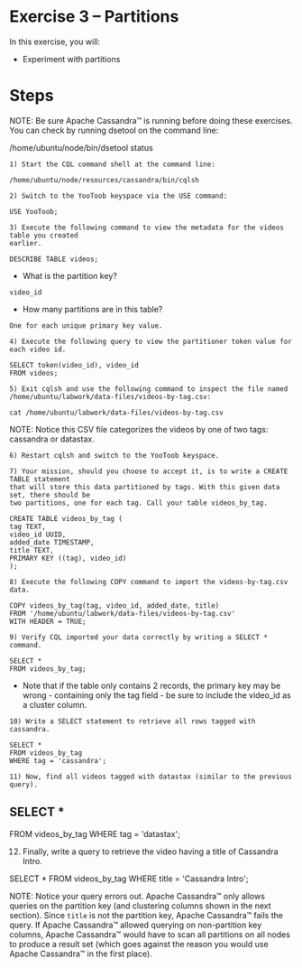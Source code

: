 # Exercise 3 – Partitions

In this exercise, you will:

- Experiment with partitions

# Steps

NOTE: Be sure Apache Cassandra™ is running before doing these exercises. You can check by
running dsetool on the command line:

/home/ubuntu/node/bin/dsetool status

```
1) Start the CQL command shell at the command line:
```
```
/home/ubuntu/node/resources/cassandra/bin/cqlsh
```
```
2) Switch to the YooToob keyspace via the USE command:
```
```
USE YooToob;
```
```
3) Execute the following command to view the metadata for the videos table you created
earlier.
```
```
DESCRIBE TABLE videos;
```
- What is the partition key?

```
video_id
```
- How many partitions are in this table?

```
One for each unique primary key value.
```
```
4) Execute the following query to view the partitioner token value for each video id.
```
```
SELECT token(video_id), video_id
FROM videos;
```

```
5) Exit cqlsh and use the following command to inspect the file named
/home/ubuntu/labwork/data-files/videos-by-tag.csv:
```
```
cat /home/ubuntu/labwork/data-files/videos-by-tag.csv
```
NOTE: Notice this CSV file categorizes the videos by one of two tags: cassandra or
datastax.

```
6) Restart cqlsh and switch to the YooToob keyspace.
```
```
7) Your mission, should you choose to accept it, is to write a CREATE TABLE statement
that will store this data partitioned by tags. With this given data set, there should be
two partitions, one for each tag. Call your table videos_by_tag.
```
```
CREATE TABLE videos_by_tag (
tag TEXT,
video_id UUID,
added_date TIMESTAMP,
title TEXT,
PRIMARY KEY ((tag), video_id)
);
```
```
8) Execute the following COPY command to import the videos-by-tag.csv data.
```
```
COPY videos_by_tag(tag, video_id, added_date, title)
FROM '/home/ubuntu/labwork/data-files/videos-by-tag.csv'
WITH HEADER = TRUE;
```
```
9) Verify CQL imported your data correctly by writing a SELECT * command.
```
```
SELECT *
FROM videos_by_tag;
```
- Note that if the table only contains 2 records, the primary key may be wrong -
    containing only the tag field - be sure to include the video_id as a cluster column.

```
10) Write a SELECT statement to retrieve all rows tagged with cassandra.
```
```
SELECT *
FROM videos_by_tag
WHERE tag = 'cassandra';
```
```
11) Now, find all videos tagged with datastax (similar to the previous query).
```

## SELECT *

FROM videos_by_tag
WHERE tag = 'datastax';

12) Finally, write a query to retrieve the video having a title of Cassandra Intro.

SELECT *
FROM videos_by_tag
WHERE title = 'Cassandra Intro';

NOTE: Notice your query errors out. Apache Cassandra™ only allows queries on the
partition key (and clustering columns shown in the next section). Since `title` is not the
partition key, Apache Cassandra™ fails the query. If Apache Cassandra™ allowed querying
on non-partition key columns, Apache Cassandra™ would have to scan all partitions on all
nodes to produce a result set (which goes against the reason you would use Apache
Cassandra™ in the first place).


